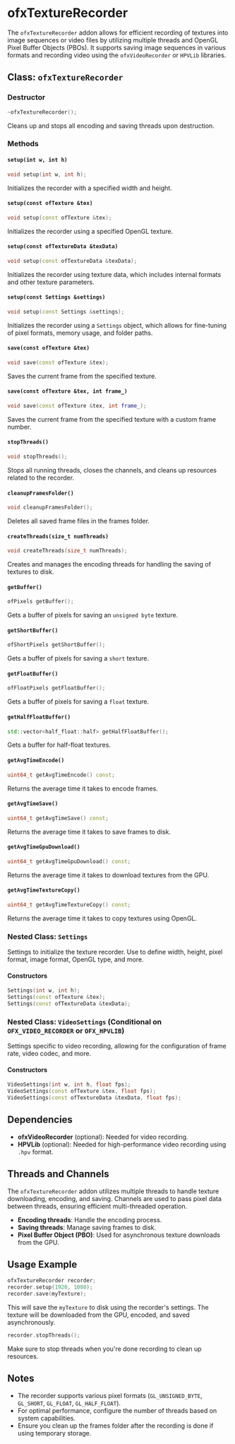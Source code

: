 # ofxTextureRecorder

The `ofxTextureRecorder` addon allows for efficient recording of textures into image sequences or video files by utilizing multiple threads and OpenGL Pixel Buffer Objects (PBOs). It supports saving image sequences in various formats and recording video using the `ofxVideoRecorder` or `HPVLib` libraries.

## Class: `ofxTextureRecorder`

### Destructor
```cpp
~ofxTextureRecorder();
```
Cleans up and stops all encoding and saving threads upon destruction.

### Methods

#### `setup(int w, int h)`
```cpp
void setup(int w, int h);
```
Initializes the recorder with a specified width and height.

#### `setup(const ofTexture &tex)`
```cpp
void setup(const ofTexture &tex);
```
Initializes the recorder using a specified OpenGL texture.

#### `setup(const ofTextureData &texData)`
```cpp
void setup(const ofTextureData &texData);
```
Initializes the recorder using texture data, which includes internal formats and other texture parameters.

#### `setup(const Settings &settings)`
```cpp
void setup(const Settings &settings);
```
Initializes the recorder using a `Settings` object, which allows for fine-tuning of pixel formats, memory usage, and folder paths.

#### `save(const ofTexture &tex)`
```cpp
void save(const ofTexture &tex);
```
Saves the current frame from the specified texture.

#### `save(const ofTexture &tex, int frame_)`
```cpp
void save(const ofTexture &tex, int frame_);
```
Saves the current frame from the specified texture with a custom frame number.

#### `stopThreads()`
```cpp
void stopThreads();
```
Stops all running threads, closes the channels, and cleans up resources related to the recorder.

#### `cleanupFramesFolder()`
```cpp
void cleanupFramesFolder();
```
Deletes all saved frame files in the frames folder.

#### `createThreads(size_t numThreads)`
```cpp
void createThreads(size_t numThreads);
```
Creates and manages the encoding threads for handling the saving of textures to disk.

#### `getBuffer()`
```cpp
ofPixels getBuffer();
```
Gets a buffer of pixels for saving an `unsigned byte` texture.

#### `getShortBuffer()`
```cpp
ofShortPixels getShortBuffer();
```
Gets a buffer of pixels for saving a `short` texture.

#### `getFloatBuffer()`
```cpp
ofFloatPixels getFloatBuffer();
```
Gets a buffer of pixels for saving a `float` texture.

#### `getHalfFloatBuffer()`
```cpp
std::vector<half_float::half> getHalfFloatBuffer();
```
Gets a buffer for half-float textures.

#### `getAvgTimeEncode()`
```cpp
uint64_t getAvgTimeEncode() const;
```
Returns the average time it takes to encode frames.

#### `getAvgTimeSave()`
```cpp
uint64_t getAvgTimeSave() const;
```
Returns the average time it takes to save frames to disk.

#### `getAvgTimeGpuDownload()`
```cpp
uint64_t getAvgTimeGpuDownload() const;
```
Returns the average time it takes to download textures from the GPU.

#### `getAvgTimeTextureCopy()`
```cpp
uint64_t getAvgTimeTextureCopy() const;
```
Returns the average time it takes to copy textures using OpenGL.

### Nested Class: `Settings`

Settings to initialize the texture recorder. Use to define width, height, pixel format, image format, OpenGL type, and more.

#### Constructors
```cpp
Settings(int w, int h);
Settings(const ofTexture &tex);
Settings(const ofTextureData &texData);
```

### Nested Class: `VideoSettings` (Conditional on `OFX_VIDEO_RECORDER` or `OFX_HPVLIB`)

Settings specific to video recording, allowing for the configuration of frame rate, video codec, and more.

#### Constructors
```cpp
VideoSettings(int w, int h, float fps);
VideoSettings(const ofTexture &tex, float fps);
VideoSettings(const ofTextureData &texData, float fps);
```

## Dependencies

- **ofxVideoRecorder** (optional): Needed for video recording.
- **HPVLib** (optional): Needed for high-performance video recording using `.hpv` format.

## Threads and Channels

The `ofxTextureRecorder` addon utilizes multiple threads to handle texture downloading, encoding, and saving. Channels are used to pass pixel data between threads, ensuring efficient multi-threaded operation.

- **Encoding threads**: Handle the encoding process.
- **Saving threads**: Manage saving frames to disk.
- **Pixel Buffer Object (PBO)**: Used for asynchronous texture downloads from the GPU.

## Usage Example

```cpp
ofxTextureRecorder recorder;
recorder.setup(1920, 1080);
recorder.save(myTexture);
```

This will save the `myTexture` to disk using the recorder's settings. The texture will be downloaded from the GPU, encoded, and saved asynchronously.

```cpp
recorder.stopThreads();
```

Make sure to stop threads when you're done recording to clean up resources.

## Notes

- The recorder supports various pixel formats (`GL_UNSIGNED_BYTE`, `GL_SHORT`, `GL_FLOAT`, `GL_HALF_FLOAT`).
- For optimal performance, configure the number of threads based on system capabilities.
- Ensure you clean up the frames folder after the recording is done if using temporary storage.
